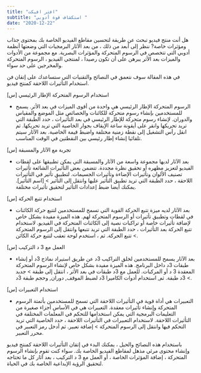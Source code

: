 ```yaml
---
title: "افتر افيكت"
subtitle: "استكشاف قوة أدوبي "
date: "2020-12-22"
---
```

هل أنت منتج فيديو تبحث عن طريقة لتحسين مقاطع الفيديو الخاصة بك بمحتوى جذاب ومؤثرات خاصة? ننظر إلى أبعد من ذلك ، من بعد الآثار البرمجيات التي وضعتها أنظمة أدوبي التي تتخصص في الرسوم المتحركة والمؤثرات البصرية. مع مجموعة من الأدوات والميزات بعد الأثر يبرهن على أن تكون رصيدا ، لمنتجي الفيديو ، الرسوم المتحركة والمخرجين على حد سواء.


في هذه المقالة سوف نتعمق في النصائح والتقنيات التي ستساعدك على إتقان فن استخدام التأثيرات اللاحقة كمنتج فيديو.


[س] استخدام الرسوم المتحركة الإطار الرئيسي
  * الرسوم المتحركة الإطار الرئيسي هي واحدة من أقوى الميزات في بعد الأثر. يسمح للمستخدمين بإنشاء رسوم متحركة للكائنات والخصائص مثل الموضع والمقياس والدوران. لإنشاء رسوم متحركة للإطار الرئيسي في بعد التأثيرات ، حدد الطبقة التي تريد تحريكها وانقر على أيقونة ساعة الإيقاف بجوار الخاصية التي تريد تحريكها. ثم انقل رأس التشغيل إلى نقطة زمنية مختلفة واضبط قيمة الخاصية. بعد الآثار سيتم تلقائيا إنشاء إطار رئيسي بين النقطتين في الوقت المناسب.

[س] تجربة مع الآثار والمسبقة

  * بعد الآثار لديها مجموعة واسعة من الآثار والمسبقة التي يمكن تطبيقها على لقطات الفيديو لتعزيز مظهره أو تحقيق نظرة محددة. تتضمن بعض التأثيرات الشائعة تأثيرات تصنيف الألوان وتأثيرات الإضاءة وتأثيرات الجسيمات. لتطبيق تأثير في التأثيرات اللاحقة ، حدد الطبقة التي تريد تطبيق التأثير عليها وانتقل إلى التأثير > [اسم التأثير]. يمكنك أيضا ضبط إعدادات التأثير لتحقيق تأثيرات مختلفة.

[س] استخدام تتبع الحركة

  * بعد الآثار لديه ميزة تتبع الحركة القوية التي تسمح للمستخدمين لتتبع حركة الكائنات في لقطات وتطبيق تأثيرات أو الرسوم المتحركة لهم. هذه الميزة مفيدة بشكل خاص لإضافة تأثيرات خاصة أو تراكبات نصية إلى الكائنات المتحركة في الفيديو. لاستخدام تتبع الحركة بعد التأثيرات ، حدد الطبقة التي تريد تتبعها وانتقل إلى الرسوم المتحركة > تتبع الحركة. ثم ، استخدم لوحة تعقب لتتبع حركة الكائن.

[س] العمل مع 3 د التركيب

  * بعد الآثار يسمح للمستخدمين لخلق التراكيب 3د عن طريق استيراد نماذج 3د أو إنشاء طبقات 3د داخل البرنامج. هذه الميزة مفيدة بشكل خاص لإنشاء الرسوم المتحركة المعقدة 3 د أو المركبات. للعمل مع 3د طبقات في بعد الأثر ، انتقل إلى طبقة > جديد > 3د طبقة. ثم, استخدام أدوات الكاميرا 3د لضبط الموقف, دوران, وحجم طبقة 3د.

[س] استخدام التعبيرات

  * التعبيرات هي أداة قوية في التأثيرات اللاحقة التي تسمح للمستخدمين بأتمتة الرسوم المتحركة وإنشاء تأثيرات معقدة. التعبيرات هي في الأساس أجزاء صغيرة من التعليمات البرمجية التي يمكن استخدامها للتحكم في المعلمات المختلفة في التأثيرات اللاحقة. لاستخدام التعبيرات في التأثيرات اللاحقة ، حدد الخاصية التي تريد التحكم فيها وانتقل إلى الرسوم المتحركة > إضافة تعبير. ثم أدخل رمز التعبير في محرر التعبير.

باستخدام هذه النصائح والحيل ، يمكنك البدء في إتقان التأثيرات اللاحقة كمنتج فيديو وإنشاء محتوى مرئي مذهل لمقاطع الفيديو الخاصة بك. سواء كنت تقوم بإنشاء الرسوم المتحركة ، إضافة المؤثرات الخاصة ، أو العمل مع 3 د التركيب ، بعد آثار كل ما تحتاجه لتحقيق الرؤية الإبداعية الخاصة بك في الحياة.